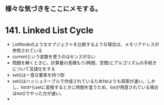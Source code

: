 ## 様々な気づきをここにメモする。

# 141. Linked List Cycle
- ListNodeのようなオブジェクトを比較するような場合は、メモリアドレスが参照されている
- currentという変数を使うのはセンスがない
- 問題を解くときに、計算量の見積もり(時間、空間)とアルゴリズムの手続きについて言語化をする
- set()は一意な要素を持つ型
- set()はハッシュテーブルで作成されているためlistよりも探索が速い。しかし、listからsetに変換するときに時間を食うため、listが用意されている場合はlist()でやった方が速い。
- 
